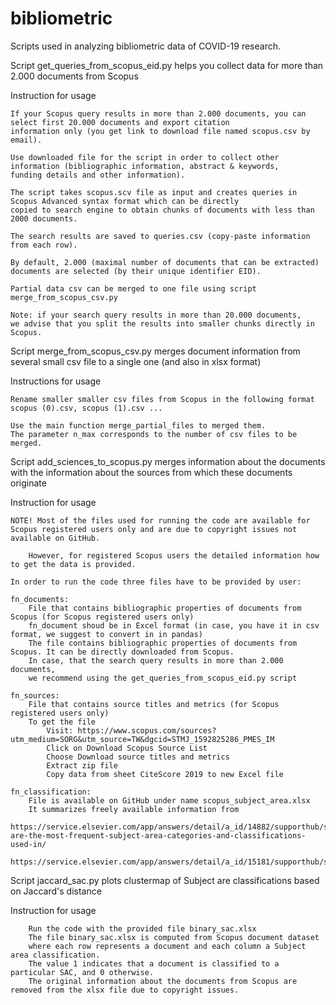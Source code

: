 # bibliometric
Scripts used in analyzing bibliometric data of COVID-19 research.

Script get_queries_from_scopus_eid.py helps you collect data for more than 2.000 documents from Scopus

Instruction for usage
    
    If your Scopus query results in more than 2.000 documents, you can select first 20.000 documents and export citation 
    information only (you get link to download file named scopus.csv by email).
    
    Use downloaded file for the script in order to collect other information (bibliographic information, abstract & keywords, 
    funding details and other information).
    
    The script takes scopus.scv file as input and creates queries in Scopus Advanced syntax format which can be directly
    copied to search engine to obtain chunks of documents with less than 2000 documents.
    
    The search results are saved to queries.csv (copy-paste information from each row).
    
    By default, 2.000 (maximal number of documents that can be extracted)
    documents are selected (by their unique identifier EID).
    
    Partial data csv can be merged to one file using script merge_from_scopus_csv.py
    
    Note: if your search query results in more than 20.000 documents, 
    we advise that you split the results into smaller chunks directly in Scopus.
	
Script merge_from_scopus_csv.py
merges document information from several small csv file to a single one (and also in xlsx format)

Instructions for usage
	
	Rename smaller smaller csv files from Scopus in the following format
	scopus (0).csv, scopus (1).csv ...
	
	Use the main function merge_partial_files to merged them. 
	The parameter n_max corresponds to the number of csv files to be merged.

	
Script add_sciences_to_scopus.py
merges information about the documents with the information about the sources from which these documents originate

Instruction for usage
	
	NOTE! Most of the files used for running the code are available for Scopus registered users only and are due to copyright issues not available on GitHub.
    
    	However, for registered Scopus users the detailed information how to get the data is provided.
	
	In order to run the code three files have to be provided by user:
	
	fn_documents: 
		File that contains bibliographic properties of documents from Scopus (for Scopus registered users only)
		fn_document shoud be in Excel format (in case, you have it in csv format, we suggest to convert in in pandas)
		The file contains bibliographic properties of documents from Scopus. It can be directly downloaded from Scopus.
		In case, that the search query results in more than 2.000 documents, 
		we recommend using the get_queries_from_scopus_eid.py script
	
	fn_sources: 
		File that contains source titles and metrics (for Scopus registered users only)
		To get the file
			Visit: https://www.scopus.com/sources?utm_medium=SORG&utm_source=TW&dgcid=STMJ_1592825286_PMES_IM
			Click on Download Scopus Source List
			Choose Download source titles and metrics
			Extract zip file
			Copy data from sheet CiteScore 2019 to new Excel file
	
	fn_classification:
		File is available on GitHub under name scopus_subject_area.xlsx
		It summarizes freely available information from
			https://service.elsevier.com/app/answers/detail/a_id/14882/supporthub/scopus/~/what-are-the-most-frequent-subject-area-categories-and-classifications-used-in/
			https://service.elsevier.com/app/answers/detail/a_id/15181/supporthub/scopus/
			
Script jaccard_sac.py plots clustermap of Subject are classifications based on Jaccard's distance

Instruction for usage
		
		Run the code with the provided file binary_sac.xlsx
		The file binary_sac.xlsx is computed from Scopus document dataset 
		where each row represents a document and each column a Subject area classification.
		The value 1 indicates that a document is classified to a particular SAC, and 0 otherwise.
		The original information about the documents from Scopus are removed from the xlsx file due to copyright issues.
